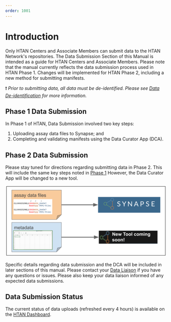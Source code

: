 ```yaml
---
order: 1001
---
```


# Introduction
Only HTAN Centers and Associate Members can submit data to the HTAN Network's repositories. The Data Submission Section of this Manual is intended as a guide for HTAN Centers and Associate Members. Please note that the manual currently reflects the data submission process used in HTAN Phase 1. Changes will be implemented for HTAN Phase 2, including a new method for submitting manifests.

:exclamation: *Prior to submitting data, all data must be de-identified.  Please see [Data De-identification](../data_submission/Data_Deidentification.md) for more information.*

## Phase 1 Data Submission
In Phase 1 of HTAN, Data Submission involved two key steps:
1. Uploading assay data files to Synapse; and
2. Completing and validating manifests using the Data Curator App (DCA).

## Phase 2 Data Submission
Please stay tuned for directions regarding submitting data in Phase 2. This will include the same key steps noted in [Phase 1](#phase-1-data-submission) However, the Data Curator App will be changed to a new tool. 

![Phase 2 Data Submission Overview](../img/Phase2_Data_Submit_Overview.svg)

Specific details regarding data submission and the DCA will be included in later sections of this manual.  Please contact your [Data Liaison](../data_submission/Data_Liaisons.md) if you have any questions or issues.  Please also keep your data liaison informed of any expected data submissions.

## Data Submission Status
The current status of data uploads (refreshed every 4 hours) is available on the [HTAN Dashboard](dashboard.md).